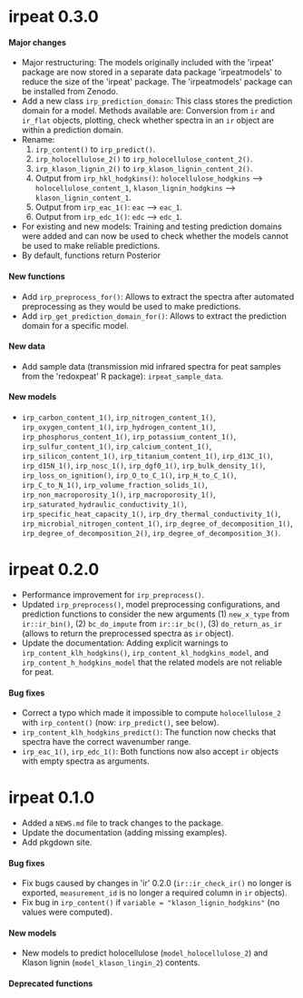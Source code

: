 # irpeat 0.3.0

#### Major changes

* Major restructuring: The models originally included with the 'irpeat' package are now stored in a separate data package 'irpeatmodels' to reduce the size of the 'irpeat' package. The 'irpeatmodels' package can be installed from Zenodo.
* Add a new class `irp_prediction_domain`: This class stores the prediction domain for a model. Methods available are: Conversion from `ir` and `ir_flat` objects, plotting, check whether spectra in an `ir` object are within a prediction domain.
* Rename:
    1. `irp_content()` to `irp_predict()`.
    2. `irp_holocellulose_2()` to `irp_holocellulose_content_2()`.
    3. `irp_klason_lignin_2()` to `irp_klason_lignin_content_2()`.
    4. Output from `irp_hkl_hodgkins()`: `holocellulose_hodgkins` --> `holocellulose_content_1`, `klason_lignin_hodgkins` --> `klason_lignin_content_1`.
    5. Output from `irp_eac_1()`: `eac` --> `eac_1`.
    6. Output from `irp_edc_1()`: `edc` --> `edc_1`.
* For existing and new models: Training and testing prediction domains were added and can now be used to check whether the models cannot be used to make reliable predictions.
* By default, functions return Posterior

#### New functions

* Add `irp_preprocess_for()`: Allows to extract the spectra after automated preprocessing as they would be used to make predictions.
* Add `irp_get_prediction_domain_for()`: Allows to extract the prediction domain for a specific model.

#### New data

* Add sample data (transmission mid infrared spectra for peat samples from the 'redoxpeat' R package): `irpeat_sample_data`.

#### New models

* `irp_carbon_content_1()`, `irp_nitrogen_content_1()`, `irp_oxygen_content_1()`, `irp_hydrogen_content_1()`, `irp_phosphorus_content_1()`, `irp_potassium_content_1()`, `irp_sulfur_content_1()`, `irp_calcium_content_1()`, `irp_silicon_content_1()`, `irp_titanium_content_1()`, `irp_d13C_1()`, `irp_d15N_1()`, `irp_nosc_1()`, `irp_dgf0_1()`, `irp_bulk_density_1()`, `irp_loss_on_ignition()`, `irp_O_to_C_1()`, `irp_H_to_C_1()`, `irp_C_to_N_1()`, `irp_volume_fraction_solids_1()`, `irp_non_macroporosity_1()`, `irp_macroporosity_1()`, `irp_saturated_hydraulic_conductivity_1()`, `irp_specific_heat_capacity_1()`, `irp_dry_thermal_conductivity_1()`, `irp_microbial_nitrogen_content_1()`, `irp_degree_of_decomposition_1()`, `irp_degree_of_decomposition_2()`, `irp_degree_of_decomposition_3()`.

# irpeat 0.2.0

* Performance improvement for `irp_preprocess()`.
* Updated `irp_preprocess()`, model preprocessing configurations, and prediction functions to consider the new arguments (1) `new_x_type` from `ir::ir_bin()`, (2) `bc_do_impute` from `ir::ir_bc()`, (3) `do_return_as_ir` (allows to return the preprocessed spectra as `ir` object).
* Update the documentation: Adding explicit warnings to `irp_content_klh_hodgkins()`, `irp_content_kl_hodgkins_model`, and `irp_content_h_hodgkins_model` that the related models are not reliable for peat.

#### Bug fixes

* Correct a typo which made it impossible to compute `holocellulose_2` with `irp_content()` (now: `irp_predict()`, see below).
* `irp_content_klh_hodgkins_predict()`: The function now checks that spectra have the correct wavenumber range.
* `irp_eac_1()`, `irp_edc_1()`: Both functions now also accept `ir` objects with empty spectra as arguments.



# irpeat 0.1.0

* Added a `NEWS.md` file to track changes to the package.
* Update the documentation (adding missing examples).
* Add pkgdown site.

#### Bug fixes

* Fix bugs caused by changes in 'ir' 0.2.0 (`ir::ir_check_ir()` no longer is exported, `measurement_id` is no longer a required column in `ir` objects).
* Fix bug in `irp_content()` if `variable = "klason_lignin_hodgkins"` (no values were computed).

#### New models

* New models to predict holocellulose (`model_holocellulose_2`) and Klason lignin (`model_klason_lingin_2`) contents.

#### Deprecated functions

